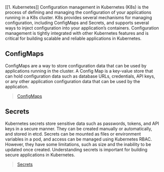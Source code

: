 [[1. Kubernetes]]
Configuration management in Kubernetes (K8s) is the process of defining and managing the configuration of your applications running in a K8s cluster. K8s provides several mechanisms for managing configuration, including ConfigMaps and Secrets, and supports several ways to inject configuration into your application’s containers. Configuration management is tightly integrated with other Kubernetes features and is critical for building scalable and reliable applications in Kubernetes.
## ConfigMaps
ConfigMaps are a way to store configuration data that can be used by applications running in the cluster. A Config Map is a key-value store that can hold configuration data such as database URLs, credentials, API keys, or any other application configuration data that can be used by the application.
>[ConfigMaps](https://kubernetes.io/docs/concepts/configuration/configmap/)
## Secrets
Kubernetes secrets store sensitive data such as passwords, tokens, and API keys in a secure manner. They can be created manually or automatically, and stored in etcd. Secrets can be mounted as files or environment variables in a pod, and access can be managed using Kubernetes RBAC. However, they have some limitations, such as size and the inability to be updated once created. Understanding secrets is important for building secure applications in Kubernetes.
> [Secrets](https://kubernetes.io/docs/concepts/configuration/secret/)
